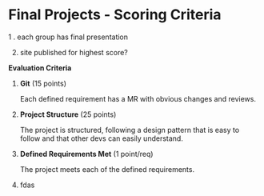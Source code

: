# Final Projects - Scoring Criteria

1 . each group has final presentation

2. site published for highest score?

**Evaluation Criteria**

1. **Git** \(15 points\)

   Each defined requirement has a MR with obvious changes and reviews.

2. **Project Structure** \(25 points\)

   The project is structured, following a design pattern that is easy to follow and that other devs can easily understand.

3. **Defined Requirements Met** \(1 point/req\)

   The project meets each of the defined requirements.

4. fdas



